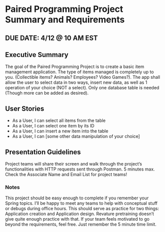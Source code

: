 # Paired Programming Project Summary and Requirements 

## **DUE DATE: 4/12 @ 10 AM EST**

## Executive Summary

The goal of the Paired Programming Project is to create a basic item management application. The type of items managed is completely up to you. (Collectible items? Animals? Employees? Video Games?). The app shall allow the user to select data in two ways, insert new data, as well as 1 operation of your choice (NOT a select). Only one database table is needed (Though more can be added as desired). 

## User Stories

- As a User, I can select all items from the table 
- As a User, I can select one item by its ID   
- As a User, I can insert a new item into the table
- As a User, I can [some other data manipulation of your choice]


## Presentation Guidelines

Project teams will share their screen and walk through the project’s functionalities with HTTP requests sent through Postman. 5 minutes max. Check the Associate Name and Email List for project teams!

### Notes
This project should be easy enough to complete if you remember your Spring topics. I’ll be happy to meet any teams to help with conceptual stuff or debugs during office hours. This should serve as practice for two things: Application creation and Application design. Revature pretraining doesn’t give quite enough practice with that. If your team feels motivated to go beyond the requirements, feel free. Just remember the 5 minute time limit. 
